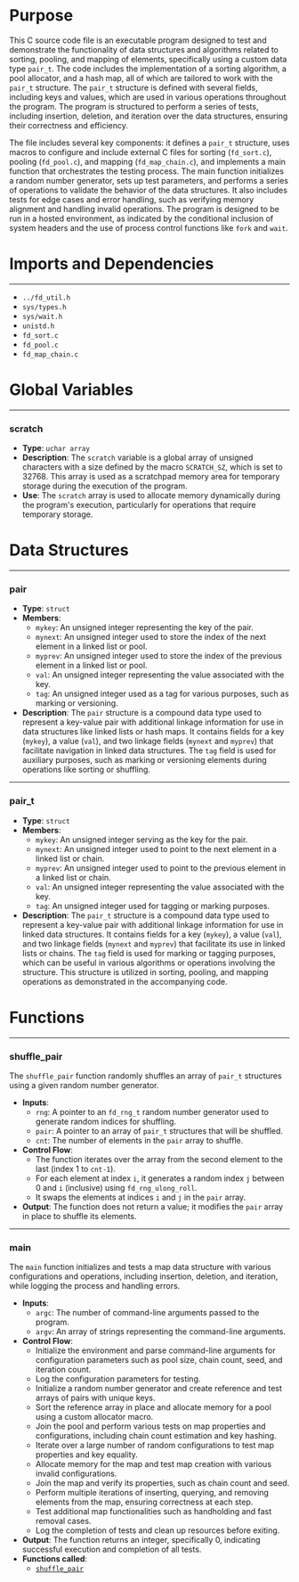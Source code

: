 # Purpose
This C source code file is an executable program designed to test and demonstrate the functionality of data structures and algorithms related to sorting, pooling, and mapping of elements, specifically using a custom data type `pair_t`. The code includes the implementation of a sorting algorithm, a pool allocator, and a hash map, all of which are tailored to work with the `pair_t` structure. The `pair_t` structure is defined with several fields, including keys and values, which are used in various operations throughout the program. The program is structured to perform a series of tests, including insertion, deletion, and iteration over the data structures, ensuring their correctness and efficiency.

The file includes several key components: it defines a `pair_t` structure, uses macros to configure and include external C files for sorting (`fd_sort.c`), pooling (`fd_pool.c`), and mapping (`fd_map_chain.c`), and implements a main function that orchestrates the testing process. The main function initializes a random number generator, sets up test parameters, and performs a series of operations to validate the behavior of the data structures. It also includes tests for edge cases and error handling, such as verifying memory alignment and handling invalid operations. The program is designed to be run in a hosted environment, as indicated by the conditional inclusion of system headers and the use of process control functions like `fork` and `wait`.
# Imports and Dependencies

---
- `../fd_util.h`
- `sys/types.h`
- `sys/wait.h`
- `unistd.h`
- `fd_sort.c`
- `fd_pool.c`
- `fd_map_chain.c`


# Global Variables

---
### scratch
- **Type**: `uchar array`
- **Description**: The `scratch` variable is a global array of unsigned characters with a size defined by the macro `SCRATCH_SZ`, which is set to 32768. This array is used as a scratchpad memory area for temporary storage during the execution of the program.
- **Use**: The `scratch` array is used to allocate memory dynamically during the program's execution, particularly for operations that require temporary storage.


# Data Structures

---
### pair
- **Type**: `struct`
- **Members**:
    - `mykey`: An unsigned integer representing the key of the pair.
    - `mynext`: An unsigned integer used to store the index of the next element in a linked list or pool.
    - `myprev`: An unsigned integer used to store the index of the previous element in a linked list or pool.
    - `val`: An unsigned integer representing the value associated with the key.
    - `tag`: An unsigned integer used as a tag for various purposes, such as marking or versioning.
- **Description**: The `pair` structure is a compound data type used to represent a key-value pair with additional linkage information for use in data structures like linked lists or hash maps. It contains fields for a key (`mykey`), a value (`val`), and two linkage fields (`mynext` and `myprev`) that facilitate navigation in linked data structures. The `tag` field is used for auxiliary purposes, such as marking or versioning elements during operations like sorting or shuffling.


---
### pair\_t
- **Type**: `struct`
- **Members**:
    - `mykey`: An unsigned integer serving as the key for the pair.
    - `mynext`: An unsigned integer used to point to the next element in a linked list or chain.
    - `myprev`: An unsigned integer used to point to the previous element in a linked list or chain.
    - `val`: An unsigned integer representing the value associated with the key.
    - `tag`: An unsigned integer used for tagging or marking purposes.
- **Description**: The `pair_t` structure is a compound data type used to represent a key-value pair with additional linkage information for use in linked data structures. It contains fields for a key (`mykey`), a value (`val`), and two linkage fields (`mynext` and `myprev`) that facilitate its use in linked lists or chains. The `tag` field is used for marking or tagging purposes, which can be useful in various algorithms or operations involving the structure. This structure is utilized in sorting, pooling, and mapping operations as demonstrated in the accompanying code.


# Functions

---
### shuffle\_pair<!-- {{#callable:shuffle_pair}} -->
The `shuffle_pair` function randomly shuffles an array of `pair_t` structures using a given random number generator.
- **Inputs**:
    - `rng`: A pointer to an `fd_rng_t` random number generator used to generate random indices for shuffling.
    - `pair`: A pointer to an array of `pair_t` structures that will be shuffled.
    - `cnt`: The number of elements in the `pair` array to shuffle.
- **Control Flow**:
    - The function iterates over the array from the second element to the last (index 1 to `cnt-1`).
    - For each element at index `i`, it generates a random index `j` between 0 and `i` (inclusive) using `fd_rng_ulong_roll`.
    - It swaps the elements at indices `i` and `j` in the `pair` array.
- **Output**: The function does not return a value; it modifies the `pair` array in place to shuffle its elements.


---
### main<!-- {{#callable:main}} -->
The `main` function initializes and tests a map data structure with various configurations and operations, including insertion, deletion, and iteration, while logging the process and handling errors.
- **Inputs**:
    - `argc`: The number of command-line arguments passed to the program.
    - `argv`: An array of strings representing the command-line arguments.
- **Control Flow**:
    - Initialize the environment and parse command-line arguments for configuration parameters such as pool size, chain count, seed, and iteration count.
    - Log the configuration parameters for testing.
    - Initialize a random number generator and create reference and test arrays of pairs with unique keys.
    - Sort the reference array in place and allocate memory for a pool using a custom allocator macro.
    - Join the pool and perform various tests on map properties and configurations, including chain count estimation and key hashing.
    - Iterate over a large number of random configurations to test map properties and key equality.
    - Allocate memory for the map and test map creation with various invalid configurations.
    - Join the map and verify its properties, such as chain count and seed.
    - Perform multiple iterations of inserting, querying, and removing elements from the map, ensuring correctness at each step.
    - Test additional map functionalities such as handholding and fast removal cases.
    - Log the completion of tests and clean up resources before exiting.
- **Output**: The function returns an integer, specifically 0, indicating successful execution and completion of all tests.
- **Functions called**:
    - [`shuffle_pair`](#shuffle_pair)



